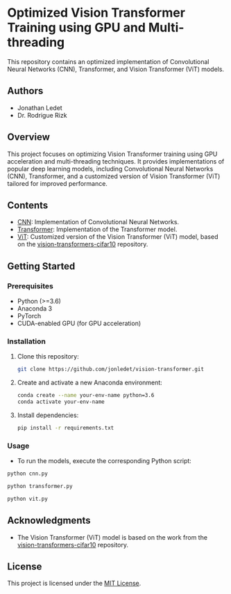# Optimized Vision Transformer Training using GPU and Multi-threading

This repository contains an optimized implementation of Convolutional Neural Networks (CNN), Transformer, and Vision Transformer (ViT) models.

## Authors
- Jonathan Ledet
- Dr. Rodrigue Rizk

## Overview

This project focuses on optimizing Vision Transformer training using GPU acceleration and multi-threading techniques. It provides implementations of popular deep learning models, including Convolutional Neural Networks (CNN), Transformer, and a customized version of Vision Transformer (ViT) tailored for improved performance.

## Contents

- [CNN](/cnn): Implementation of Convolutional Neural Networks.
- [Transformer](/transformer): Implementation of the Transformer model.
- [ViT](/vit): Customized version of the Vision Transformer (ViT) model, based on the [vision-transformers-cifar10](https://github.com/kentaroy47/vision-transformers-cifar10) repository.

## Getting Started

### Prerequisites

- Python (>=3.6)
- Anaconda 3
- PyTorch
- CUDA-enabled GPU (for GPU acceleration)

### Installation

1. Clone this repository:

   ```bash
   git clone https://github.com/jonledet/vision-transformer.git
   ```

2. Create and activate a new Anaconda environment:

   ```bash
   conda create --name your-env-name python=3.6
   conda activate your-env-name
   ```

3. Install dependencies:

   ```bash
   pip install -r requirements.txt
   ```

### Usage

- To run the models, execute the corresponding Python script:

```bash
python cnn.py
```

```bash
python transformer.py
```

```bash
python vit.py
```

## Acknowledgments

- The Vision Transformer (ViT) model is based on the work from the [vision-transformers-cifar10](https://github.com/kentaroy47/vision-transformers-cifar10) repository.

## License

This project is licensed under the [MIT License](LICENSE).
